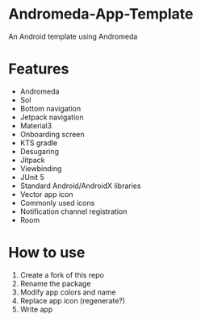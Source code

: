 # Andromeda-App-Template
An Android template using Andromeda

# Features
- Andromeda
- Sol
- Bottom navigation
- Jetpack navigation
- Material3
- Onboarding screen
- KTS gradle
- Desugaring
- Jitpack
- Viewbinding
- JUnit 5
- Standard Android/AndroidX libraries
- Vector app icon
- Commonly used icons
- Notification channel registration
- Room

# How to use
1. Create a fork of this repo
2. Rename the package
3. Modify app colors and name
4. Replace app icon (regenerate?)
5. Write app
